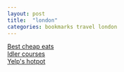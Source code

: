 ```yaml
---
layout: post
title:  "london"
categories: bookmarks travel london
---
```


[Best cheap eats](http://www.timeout.com/london/food-drink/best-cheap-eats-in-london-the-full-list)  
[Idler courses](http://idler.co.uk/shop/live-courses/)  
[Yelp's hotpot](http://www.yelp.co.uk/weekly_yelp/17nYOwqmFA3S3kjxXuJjIQ?bert=XmKZthcPrJJGnJ7mSrfqhQ%3AWH)  


